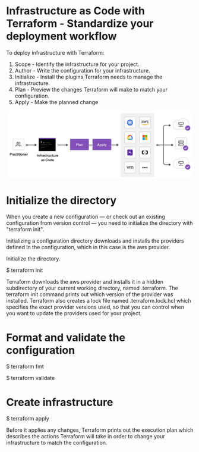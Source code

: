 # Infrastructure as Code with Terraform - Standardize your deployment workflow
To deploy infrastructure with Terraform:
1. Scope - Identify the infrastructure for your project.
2. Author - Write the configuration for your infrastructure.
3. Initialize - Install the plugins Terraform needs to manage the infrastructure.
4. Plan - Preview the changes Terraform will make to match your configuration.
5. Apply - Make the planned change

![Alt text](image.png)

# Initialize the directory
When you create a new configuration — or check out an existing configuration from version control — you need to initialize the directory with "terraform init".

Initializing a configuration directory downloads and installs the providers defined in the configuration, which in this case is the aws provider.

Initialize the directory.

$ terraform init

Terraform downloads the aws provider and installs it in a hidden subdirectory of your current working directory, named .terraform. The terraform init command prints out which version of the provider was installed. Terraform also creates a lock file named .terraform.lock.hcl which specifies the exact provider versions used, so that you can control when you want to update the providers used for your project.

# Format and validate the configuration

$ terraform fmt

$ terraform validate

# Create infrastructure
$ terraform apply

Before it applies any changes, Terraform prints out the execution plan which describes the actions Terraform will take in order to change your infrastructure to match the configuration.